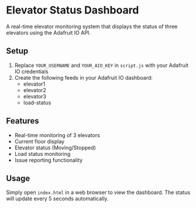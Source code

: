 # Elevator Status Dashboard

A real-time elevator monitoring system that displays the status of three elevators using the Adafruit IO API.

## Setup

1. Replace `YOUR_USERNAME` and `YOUR_AIO_KEY` in `script.js` with your Adafruit IO credentials
2. Create the following feeds in your Adafruit IO dashboard:
   - elevator1
   - elevator2
   - elevator3
   - load-status

## Features

- Real-time monitoring of 3 elevators
- Current floor display
- Elevator status (Moving/Stopped)
- Load status monitoring
- Issue reporting functionality

## Usage

Simply open `index.html` in a web browser to view the dashboard. The status will update every 5 seconds automatically.
